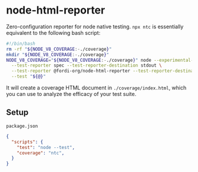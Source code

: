 # node-html-reporter

Zero-configuration reporter for node native testing.  `npx ntc` is essentially equivalent to the following bash script:

```bash
#!/bin/bash
rm -rf "${NODE_V8_COVERAGE:-./coverage}"
mkdir "${NODE_V8_COVERAGE:-./coverage}"
NODE_V8_COVERAGE="${NODE_V8_COVERAGE:-./coverage}" node --experimental-test-coverage \
  --test-reporter spec --test-reporter-destination stdout \
  --test-reporter @fordi-org/node-html-reporter --test-reporter-destination stdout \
  --test "${@}"
```

It will create a coverage HTML document in `./coverage/index.html`, which you can use to analyze the efficacy of your test suite.

## Setup

`package.json`

```json
{
  "scripts": {
    "test": "node --test",
    "coverage": "ntc",
  }
}
```
